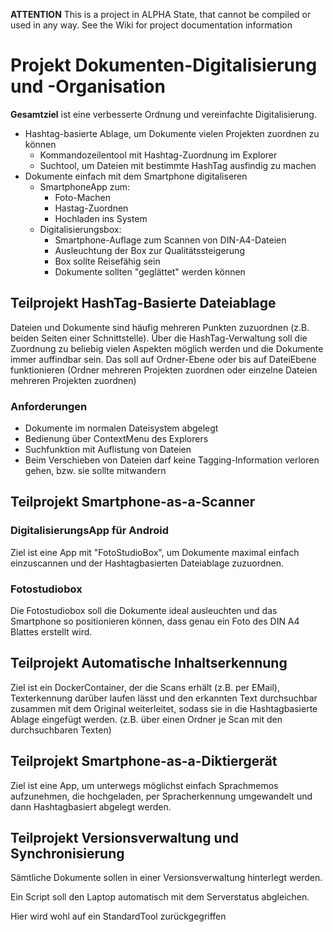 **ATTENTION**
This is a project in ALPHA State, that cannot be compiled or used in any way. See the Wiki for project documentation information



# Projekt Dokumenten-Digitalisierung und -Organisation

**Gesamtziel** ist eine verbesserte Ordnung und vereinfachte Digitalisierung.

- Hashtag-basierte Ablage, um Dokumente vielen Projekten zuordnen zu können
    - Kommandozeilentool mit Hashtag-Zuordnung im Explorer
    - Suchtool, um Dateien mit bestimmte HashTag ausfindig zu machen
- Dokumente einfach mit dem Smartphone digitaliseren
    - SmartphoneApp zum:
        - Foto-Machen
        - Hastag-Zuordnen
        - Hochladen ins System
    - Digitalisierungsbox:
        - Smartphone-Auflage zum Scannen von DIN-A4-Dateien
        - Ausleuchtung der Box zur Qualitätssteigerung
        - Box sollte Reisefähig sein
        - Dokumente sollten "geglättet" werden können

## Teilprojekt HashTag-Basierte Dateiablage

Dateien und Dokumente sind häufig mehreren Punkten zuzuordnen (z.B. beiden Seiten einer Schnittstelle). Über die HashTag-Verwaltung soll die Zuordnung zu beliebig vielen Aspekten möglich werden und die Dokumente immer auffindbar sein. Das soll auf Ordner-Ebene oder bis auf DateiEbene funktionieren (Ordner mehreren Projekten zuordnen oder einzelne Dateien mehreren Projekten zuordnen)

### Anforderungen

- Dokumente im normalen Dateisystem abgelegt
- Bedienung über ContextMenu des Explorers
- Suchfunktion mit Auflistung von Dateien
- Beim Verschieben von Dateien darf keine Tagging-Information verloren gehen, bzw. sie sollte mitwandern




## Teilprojekt Smartphone-as-a-Scanner

### DigitalisierungsApp für Android

Ziel ist eine App mit "FotoStudioBox", um Dokumente maximal einfach einzuscannen und der Hashtagbasierten Dateiablage zuzuordnen.

### Fotostudiobox

Die Fotostudiobox soll die Dokumente ideal ausleuchten und das Smartphone so positionieren können, dass genau ein Foto des DIN A4 Blattes erstellt wird.

## Teilprojekt Automatische Inhaltserkennung

Ziel ist ein DockerContainer, der die Scans erhält (z.B. per EMail), Texterkennung darüber laufen lässt und den erkannten Text durchsuchbar zusammen mit dem Original weiterleitet, sodass sie in die Hashtagbasierte Ablage eingefügt werden. (z.B. über einen Ordner je Scan mit den durchsuchbaren Texten)

## Teilprojekt Smartphone-as-a-Diktiergerät

Ziel ist eine App, um unterwegs möglichst einfach Sprachmemos aufzunehmen, die hochgeladen, per Spracherkennung umgewandelt und dann Hashtagbasiert abgelegt werden.

## Teilprojekt Versionsverwaltung und Synchronisierung

Sämtliche Dokumente sollen in einer Versionsverwaltung hinterlegt werden.

Ein Script soll den Laptop automatisch mit dem Serverstatus abgleichen.

Hier wird wohl auf ein StandardTool zurückgegriffen
